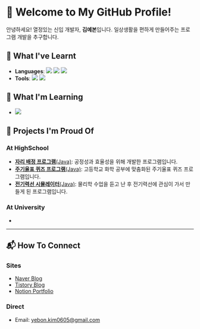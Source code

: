 
<!--
**kyb65/kyb65** is a ✨ _special_ ✨ repository because its `README.md` (this file) appears on your GitHub profile.

Here are some ideas to get you started:

- 🔭 I’m currently working on ...
- 🌱 I’m currently learning ...
- 👯 I’m looking to collaborate on ...
- 🤔 I’m looking for help with ...
- 💬 Ask me about ...
- 📫 How to reach me: ...
- 😄 Pronouns: ...
- ⚡ Fun fact: ...

references:
https://github.com/euntaek4187
https://github.com/thmsgbrt
https://github.com/Thaiane#-a-little-more-about-me
https://github.com/Coordinate-Cat
-->

# 🌟 Welcome to My GitHub Profile!

안녕하세요! 열정있는 신입 개발자, **김예본**입니다. 일상생활을 편하게 만들어주는 프로그램 개발을 추구합니다.

## 🔧 What I've Learnt
- **Languages**: 
<img src="https://img.shields.io/badge/Java-007396?style=flat-square&logo=OpenJDK&logoColor=white"> <img src="https://img.shields.io/badge/C-A8B9CC?style=flat-square&logo=c&logoColor=white"> <img src="https://img.shields.io/badge/Python-3776AB?style=flat-square&logo=Python&logoColor=white">
- **Tools**: <img src="https://img.shields.io/badge/Git-F05032?style=flat-square&logo=Git&logoColor=white"> <img src="https://img.shields.io/badge/Arduino-00878F?style=flat-square&logo=Arduino&logoColor=white">

## 🌱 What I'm Learning
- <img src="https://img.shields.io/badge/SpringBoot-6DB33F?style=flat-square&logo=SpringBoot&logoColor=white">

## 🚀 Projects I'm Proud Of
### At HighSchool
- [**자리 배정 프로그램**(Java)](https://blog.naver.com/yebon__kim/222783257575): 공정성과 효율성을 위해 개발한 프로그램입니다.
- [**주기율표 퀴즈 프로그램**(Java)](https://blog.naver.com/yebon__kim/223131493663): 고등학교 화학 공부에 맞춤화된 주기율표 퀴즈 프로그램입니다.
- [**전기력선 시뮬레이터**(Java)](https://blog.naver.com/yebon__kim/223502304709): 물리학 수업을 듣고 난 후 전기력선에 관심이 가서 만들게 된 프로그램입니다.
### At University
- 

---

## 📬 How To Connect  
### Sites
- [Naver Blog](https://blog.naver.com/yebon__kim)  
- [Tistory Blog](https://kybblog.tistory.com/)  
- [Notion Portfolio](https://surf-timpani-fed.notion.site/Hey-I-m-Kim-Yebon-170b50c4ae7c80a4b31fc6b7707ba2fa)
### Direct
- Email: yebon.kim0605@gmail.com
